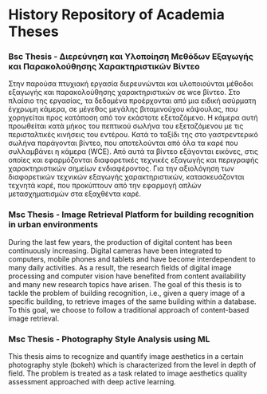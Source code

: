 # History Repository of Academia Theses

### Bsc Thesis - Διερεύνηση και Υλοποίηση Μεθόδων Εξαγωγής και Παρακολούθησης Χαρακτηριστικών Βίντεο

Στην παρούσα πτυχιακή εργασία διερευνώνται και υλοποιούνται μέθοδοι εξαγωγής και παρακολούθησης χαρακτηριστικών σε wce βίντεο. Στo πλαίσιo της εργασίας, 
τα δεδομένα προέρχονται από μια ειδική ασύρματη έγχρωμη κάμερα, σε μέγεθος μεγάλης βιταμινούχου κάψουλας, που χορηγείται προς κατάποση από τον εκάστοτε εξεταζόμενο.
Η κάμερα αυτή προωθείται κατά μήκος του πεπτικού σωλήνα του εξεταζόμενου με τις περισταλτικές κινήσεις του εντέρου. Κατά το ταξίδι της στο γαστρεντερικό σωλήνα παράγονται βίντεο, που αποτελούνται από όλα τα καρέ που συλλαμβάνει η κάμερα (WCE). Από αυτά τα βίντεο εξάγονται εικόνες, στις οποίες και εφαρμόζονται διαφορετικές τεχνικές εξαγωγής και περιγραφής χαρακτηριστικών σημείων ενδιαφέροντος. Για την αξιολόγηση των διαφορετικών τεχνικών εξαγωγής χαρακτηριστικών, κατασκευάζονται τεχνητά καρέ, που προκύπτουν από την εφαρμογή απλών μετασχηματισμών στα εξαχθέντα καρέ.

### Msc Thesis - Image Retrieval Platform for building recognition in urban environments

During the last few years, the production of digital content has been continuously increasing. Digital cameras have been integrated to computers, mobile phones and tablets and have become interdependent to many daily activities. As a result, the research fields of  digital image processing and computer vision have benefited from content availability and many new research topics have arisen. The goal of this thesis is to tackle the problem of building recognition, i.e., given a query image of a specific building, to retrieve images of the same building within a database. To this goal, we choose to follow a traditional approach of content-based image retrieval.

### Msc Thesis - Photography Style Analysis using ML

This thesis aims to recognize and quantify image aesthetics in a certain photography style (bokeh) which is characterized from the level in depth of field. The problem is treated as a task related to image aesthetics quality assessment approached with deep active learning.
